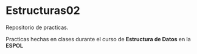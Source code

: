 # Estructuras02
Repositorio de practicas.

Practicas hechas en clases durante el curso de **Estructura de Datos** en la **ESPOL**
